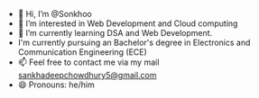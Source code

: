 - 👋 Hi, I’m @Sonkhoo
- 👀 I’m interested in Web Development and Cloud computing
- 🌱 I’m currently learning DSA and Web Development.
- I'm currently pursuing an Bachelor's degree in Electronics and Communication Engineering (ECE)
- 📫 Feel free to contact me via my mail sankhadeepchowdhury5@gmail.com
- 😄 Pronouns: he/him

<!---
Sonkhoo/Sonkhoo is a ✨ special ✨ repository because its `README.md` (this file) appears on your GitHub profile.
You can click the Preview link to take a look at your changes.
--->

